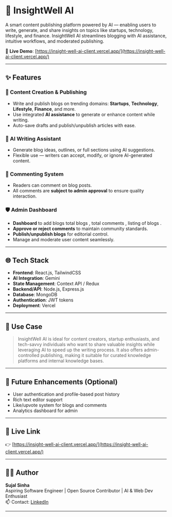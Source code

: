 # 🚀 InsightWell AI

A smart content publishing platform powered by AI — enabling users to write, generate, and share insights on topics like startups, technology, lifestyle, and finance. InsightWell AI streamlines blogging with AI assistance, intuitive workflows, and moderated publishing.

🔗 **Live Demo**: [https://insight-well-ai-client.vercel.app/](https://insight-well-ai-client.vercel.app/)

---

## ✨ Features

### 📝 Content Creation & Publishing
- Write and publish blogs on trending domains: **Startups**, **Technology**, **Lifestyle**, **Finance**, and more.
- Use integrated **AI assistance** to generate or enhance content while writing.
- Auto-save drafts and publish/unpublish articles with ease.

### 🤖 AI Writing Assistant
- Generate blog ideas, outlines, or full sections using AI suggestions.
- Flexible use — writers can accept, modify, or ignore AI-generated content.

### 💬 Commenting System
- Readers can comment on blog posts.
- All comments are **subject to admin approval** to ensure quality interaction.

### 🛡️ Admin Dashboard
- **Dashboard** to add blogs total blogs , total comments , listing of blogs .
- **Approve or reject comments** to maintain community standards.
- **Publish/unpublish blogs** for editorial control.
- Manage and moderate user content seamlessly.

---

## 🌐 Tech Stack

- **Frontend**: React.js, TailwindCSS
- **AI Integration**: Gemini 
- **State Management**: Context API / Redux 
- **Backend/API**: Node.js, Express.js
- **Database**: MongoDB
- **Authentication**: JWT tokens 
- **Deployment**: Vercel 

---

## 🧠 Use Case

> InsightWell AI is ideal for content creators, startup enthusiasts, and tech-savvy individuals who want to share valuable insights while leveraging AI to speed up the writing process. It also offers admin-controlled publishing, making it suitable for curated knowledge platforms and internal knowledge bases.

---

## 📌 Future Enhancements (Optional)
- User authentication and profile-based post history
- Rich text editor support
- Like/upvote system for blogs and comments
- Analytics dashboard for admin

---

## 📍 Live Link

👉 [https://insight-well-ai-client.vercel.app/](https://insight-well-ai-client.vercel.app/)

---

## 🙋‍♂️ Author

**Sujal Sinha**  
Aspiring Software Engineer | Open Source Contributor | AI & Web Dev Enthusiast  
📫 Contact: [LinkedIn](https://www.linkedin.com/in/sujal-sinha-a22504250/)

---


